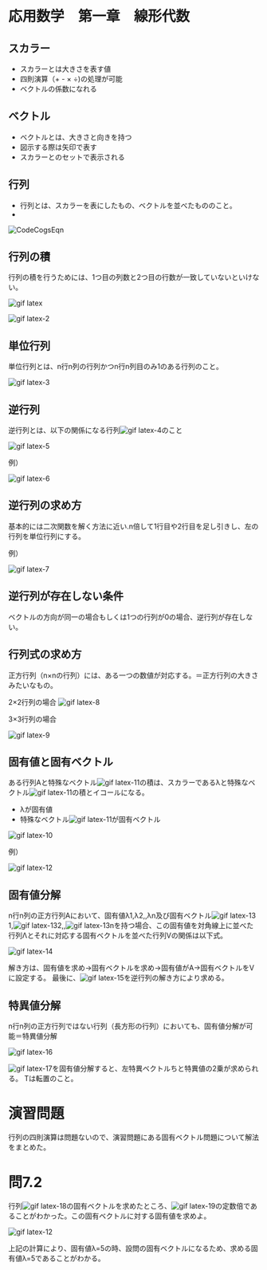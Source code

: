 # 応用数学　第一章　線形代数

## スカラー
- スカラーとは大きさを表す値
- 四則演算（+ - × ÷)の処理が可能
- ベクトルの係数になれる

## ベクトル
- ベクトルとは、大きさと向きを持つ
- 図示する際は矢印で表す
- スカラーとのセットで表示される

## 行列
- 行列とは、スカラーを表にしたもの、ベクトルを並べたもののこと。
- 
![CodeCogsEqn](https://user-images.githubusercontent.com/85814165/138547835-4e9ebe4e-e3e3-45c8-a457-7efc522958c0.gif)

## 行列の積
行列の積を行うためには、1つ目の列数と2つ目の行数が一致していないといけない。

![gif latex](https://user-images.githubusercontent.com/85814165/138548178-cd3bdc05-76f9-4b0d-94bf-a24bca855f87.gif)

![gif latex-2](https://user-images.githubusercontent.com/85814165/138548268-d14ddbba-fb3d-4ec7-95ce-b4d0d86a65bd.gif)

## 単位行列
単位行列とは、n行n列の行列かつn行n列目のみ1のある行列のこと。

![gif latex-3](https://user-images.githubusercontent.com/85814165/138548384-98bc850c-837f-4208-b463-66d8e2b7b8be.gif)

## 逆行列
逆行列とは、以下の関係になる行列![gif latex-4](https://user-images.githubusercontent.com/85814165/138548414-3bba5c62-a1a4-440f-bffd-e90f1abc8661.gif)のこと

![gif latex-5](https://user-images.githubusercontent.com/85814165/138548441-29bed48b-7b49-4970-92e3-d18749140ada.gif)

例）

![gif latex-6](https://user-images.githubusercontent.com/85814165/138548493-3fbfc6f9-a0ec-4709-bd29-47e45a4d6afa.gif)

## 逆行列の求め方
基本的には二次関数を解く方法に近い.n倍して1行目や2行目を足し引きし、左の行列を単位行列にする。

例）

![gif latex-7](https://user-images.githubusercontent.com/85814165/138548906-d5ed2773-bf3b-49d6-89dd-f9a7d65912a6.gif)

## 逆行列が存在しない条件
ベクトルの方向が同一の場合もしくは1つの行列が0の場合、逆行列が存在しない。

## 行列式の求め方
正方行列（n×nの行列）には、ある一つの数値が対応する。＝正方行列の大きさみたいなもの。

2×2行列の場合
![gif latex-8](https://user-images.githubusercontent.com/85814165/138549163-d2cd86cd-de88-4289-abff-78e6cf9d2112.gif)

3×3行列の場合

![gif latex-9](https://user-images.githubusercontent.com/85814165/138549255-6978a867-388b-4482-aee9-49448e015624.gif)

## 固有値と固有ベクトル
ある行列Aと特殊なベクトル![gif latex-11](https://user-images.githubusercontent.com/85814165/138549328-998a64e5-3214-4ecc-857e-af2f8065983a.gif)の積は、スカラーであるλと特殊なベクトル![gif latex-11](https://user-images.githubusercontent.com/85814165/138549342-bd5b3185-0161-4126-afe3-751df9a15516.gif)の積とイコールになる。

- λが固有値
- 特殊なベクトル![gif latex-11](https://user-images.githubusercontent.com/85814165/138549377-72fdad4f-372f-4de1-81ee-3e4f5e84f841.gif)が固有ベクトル

![gif latex-10](https://user-images.githubusercontent.com/85814165/138549299-661c756c-de7f-43be-a5ef-12696728c478.gif)

例）

![gif latex-12](https://user-images.githubusercontent.com/85814165/138552768-2a263ac5-c804-4eaf-b0d7-fabd1e20e24f.gif)

## 固有値分解
n行n列の正方行列Aにおいて、固有値λ1,λ2,,λn及び固有ベクトル![gif latex-13](https://user-images.githubusercontent.com/85814165/138552843-17b9fc94-35a8-45fe-8209-18d392e185f8.gif)1,![gif latex-13](https://user-images.githubusercontent.com/85814165/138552843-17b9fc94-35a8-45fe-8209-18d392e185f8.gif)2,,![gif latex-13](https://user-images.githubusercontent.com/85814165/138552843-17b9fc94-35a8-45fe-8209-18d392e185f8.gif)nを持つ場合、この固有値を対角線上に並べた行列Λとそれに対応する固有ベクトルを並べた行列Vの関係は以下式。

![gif latex-14](https://user-images.githubusercontent.com/85814165/138552940-32d9bf68-5ee6-44fa-8b62-e0ae2006c596.gif)

解き方は、固有値を求め→固有ベクトルを求め→固有値がA→固有ベクトルをVに設定する。
最後に、![gif latex-15](https://user-images.githubusercontent.com/85814165/138553007-06cde37d-af29-4c1a-938d-aff15d0b64ce.gif)を逆行列の解き方により求める。

## 特異値分解
n行n列の正方行列ではない行列（長方形の行列）においても、固有値分解が可能＝特異値分解

![gif latex-16](https://user-images.githubusercontent.com/85814165/138553214-029c44e8-b356-455b-9780-ee8c5c26a037.gif)

![gif latex-17](https://user-images.githubusercontent.com/85814165/138553225-26f1f064-05bb-4ae0-8992-0e30607e2f3d.gif)を固有値分解すると、左特異ベクトルちと特異値の2乗が求められる。
Tは転置のこと。

# 演習問題
行列の四則演算は問題ないので、演習問題にある固有ベクトル問題について解法をまとめた。

# 問7.2
行列![gif latex-18](https://user-images.githubusercontent.com/85814165/138553391-c1606448-4bdf-4fe9-a0f6-8a93ffa72c3a.gif)の固有ベクトルを求めたところ、![gif latex-19](https://user-images.githubusercontent.com/85814165/138553414-242ff9a5-5fc9-455a-9965-1db3f3f27513.gif)の定数倍であることがわかった。この固有ベクトルに対する固有値を求めよ。

![gif latex-12](https://user-images.githubusercontent.com/85814165/138553459-8c7cdc04-8556-4689-b28a-e39ed0fe8b2e.gif)

上記の計算により、固有値λ=5の時、設問の固有ベクトルになるため、求める固有値λ=5であることがわかる。


